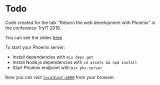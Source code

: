 # Todo

Code created for the talk "Reborn the web development with Phoenix" in the conference TryIT 2019.

You can see the slides [here](./slides.pdf)

To start your Phoenix server:

  * Install dependencies with `mix deps.get`
  * Install Node.js dependencies with `cd assets && npm install`
  * Start Phoenix endpoint with `mix phx.server`

Now you can visit [`localhost:4000`](http://localhost:4000) from your browser.

